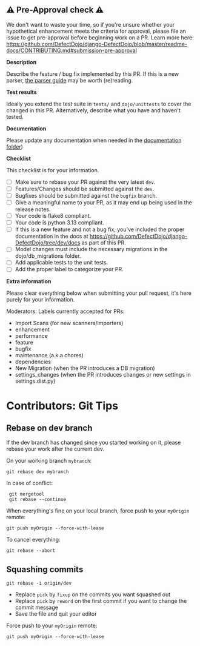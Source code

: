 ## :warning: Pre-Approval check :warning:

We don't want to waste your time, so if you're unsure whether your hypothetical enhancement meets the criteria for approval, please file an issue to get pre-approval before beginning work on a PR.
Learn more here: https://github.com/DefectDojo/django-DefectDojo/blob/master/readme-docs/CONTRIBUTING.md#submission-pre-approval

**Description**

Describe the feature / bug fix implemented by this PR.
If this is a new parser, [the parser guide](https://docs.defectdojo.com/en/open_source/contributing/how-to-write-a-parser/) may be worth (re)reading.

**Test results**

Ideally you extend the test suite in `tests/` and `dojo/unittests` to cover the changed in this PR.
Alternatively, describe what you have and haven't tested.

**Documentation**

Please update any documentation when needed in the [documentation folder](https://github.com/DefectDojo/django-DefectDojo/tree/dev/docs))

**Checklist**

This checklist is for your information.

- [ ] Make sure to rebase your PR against the very latest `dev`.
- [ ] Features/Changes should be submitted against the `dev`.
- [ ] Bugfixes should be submitted against the `bugfix` branch.
- [ ] Give a meaningful name to your PR, as it may end up being used in the release notes.
- [ ] Your code is flake8 compliant.
- [ ] Your code is python 3.13 compliant.
- [ ] If this is a new feature and not a bug fix, you've included the proper documentation in the docs at https://github.com/DefectDojo/django-DefectDojo/tree/dev/docs as part of this PR.
- [ ] Model changes must include the necessary migrations in the dojo/db_migrations folder.
- [ ] Add applicable tests to the unit tests.
- [ ] Add the proper label to categorize your PR.

**Extra information**

Please clear everything below when submitting your pull request, it's here purely for your information.

Moderators: Labels currently accepted for PRs:
- Import Scans (for new scanners/importers)
- enhancement
- performance
- feature
- bugfix
- maintenance (a.k.a chores)
- dependencies
- New Migration (when the PR introduces a DB migration)
- settings_changes (when the PR introduces changes or new settings in settings.dist.py)

# Contributors: Git Tips
## Rebase on dev branch
If the dev branch has changed since you started working on it, please rebase your work after the current dev.

On your working branch `mybranch`:
```
git rebase dev mybranch
```
In case of conflict:
```
 git mergetool
 git rebase --continue
 ```

When everything's fine on your local branch, force push to your `myOrigin` remote:
```
git push myOrigin --force-with-lease
```

To cancel everything:
```
git rebase --abort
```


## Squashing commits
```
git rebase -i origin/dev
```
- Replace `pick` by `fixup` on the commits you want squashed out
- Replace `pick` by `reword` on the first commit if you want to change the commit message
- Save the file and quit your editor

Force push to your `myOrigin` remote:
```
git push myOrigin --force-with-lease
```

